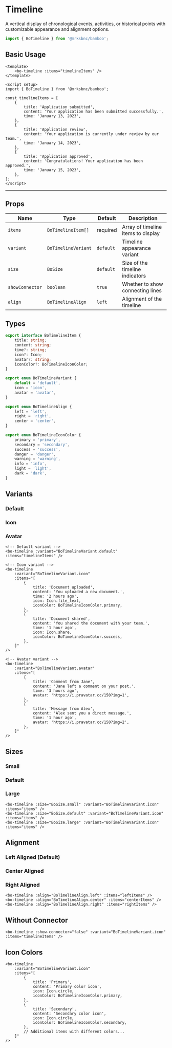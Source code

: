 <script setup>
import BoTimeline from '@/components/timeline/bo-timeline.vue';
import { BoTimelineVariant, BoTimelineAlign, BoTimelineIconColor } from '@/components/timeline/bo-timeline';
import { Icon } from '@/components/icon/bo-icon';
import { BoSize } from '@/shared/bo-size';
</script>

# Timeline

A vertical display of chronological events, activities, or historical points with customizable appearance and alignment options.

```js
import { BoTimeline } from '@mrksbnc/bamboo';
```

## Basic Usage

```vue
<template>
	<bo-timeline :items="timelineItems" />
</template>

<script setup>
import { BoTimeline } from '@mrksbnc/bamboo';

const timelineItems = [
	{
		title: 'Application submitted',
		content: 'Your application has been submitted successfully.',
		time: 'January 13, 2023',
	},
	{
		title: 'Application review',
		content: 'Your application is currently under review by our team.',
		time: 'January 14, 2023',
	},
	{
		title: 'Application approved',
		content: 'Congratulations! Your application has been approved.',
		time: 'January 15, 2023',
	},
];
</script>
```

<hr />
<div class="my-4">
	<bo-timeline :items="[
		{
			title: 'Application submitted',
			content: 'Your application has been submitted successfully.',
			time: 'January 13, 2023'
		},
		{
			title: 'Application review',
			content: 'Your application is currently under review by our team.',
			time: 'January 14, 2023'
		},
		{
			title: 'Application approved',
			content: 'Congratulations! Your application has been approved.',
			time: 'January 15, 2023'
		}
	]" />
</div>

## Props

| Name            | Type                | Default   | Description                        |
| --------------- | ------------------- | --------- | ---------------------------------- |
| `items`         | `BoTimelineItem[]`  | required  | Array of timeline items to display |
| `variant`       | `BoTimelineVariant` | `default` | Timeline appearance variant        |
| `size`          | `BoSize`            | `default` | Size of the timeline indicators    |
| `showConnector` | `boolean`           | `true`    | Whether to show connecting lines   |
| `align`         | `BoTimelineAlign`   | `left`    | Alignment of the timeline          |

## Types

```ts
export interface BoTimelineItem {
	title: string;
	content: string;
	time?: string;
	icon?: Icon;
	avatar?: string;
	iconColor?: BoTimelineIconColor;
}

export enum BoTimelineVariant {
	default = 'default',
	icon = 'icon',
	avatar = 'avatar',
}

export enum BoTimelineAlign {
	left = 'left',
	right = 'right',
	center = 'center',
}

export enum BoTimelineIconColor {
	primary = 'primary',
	secondary = 'secondary',
	success = 'success',
	danger = 'danger',
	warning = 'warning',
	info = 'info',
	light = 'light',
	dark = 'dark',
}
```

## Variants

<div class="my-6 flex flex-col gap-8">
  <!-- Default variant -->
  <div>
    <h3 class="text-sm font-semibold mb-2">Default</h3>
    <bo-timeline :variant="BoTimelineVariant.default" :items="[
      {
        title: 'Account created',
        content: 'Your account has been created.',
        time: '2 hours ago'
      },
      {
        title: 'Profile completed',
        content: 'You completed your profile information.',
        time: '1 hour ago'
      }
    ]" />
  </div>
  
  <!-- Icon variant -->
  <div>
    <h3 class="text-sm font-semibold mb-2">Icon</h3>
    <bo-timeline :variant="BoTimelineVariant.icon" :items="[
      {
        title: 'Document uploaded',
        content: 'You uploaded a new document.',
        time: '2 hours ago',
        icon: Icon.file_text,
        iconColor: BoTimelineIconColor.primary
      },
      {
        title: 'Document shared',
        content: 'You shared the document with your team.',
        time: '1 hour ago',
        icon: Icon.share,
        iconColor: BoTimelineIconColor.success
      }
    ]" />
  </div>
  
  <!-- Avatar variant -->
  <div>
    <h3 class="text-sm font-semibold mb-2">Avatar</h3>
    <bo-timeline :variant="BoTimelineVariant.avatar" :items="[
      {
        title: 'Comment from Jane',
        content: 'Jane left a comment on your post.',
        time: '3 hours ago',
        avatar: 'https://i.pravatar.cc/150?img=1'
      },
      {
        title: 'Message from Alex',
        content: 'Alex sent you a direct message.',
        time: '1 hour ago',
        avatar: 'https://i.pravatar.cc/150?img=2'
      }
    ]" />
  </div>
</div>

```vue
<!-- Default variant -->
<bo-timeline :variant="BoTimelineVariant.default" :items="timelineItems" />

<!-- Icon variant -->
<bo-timeline
	:variant="BoTimelineVariant.icon"
	:items="[
		{
			title: 'Document uploaded',
			content: 'You uploaded a new document.',
			time: '2 hours ago',
			icon: Icon.file_text,
			iconColor: BoTimelineIconColor.primary,
		},
		{
			title: 'Document shared',
			content: 'You shared the document with your team.',
			time: '1 hour ago',
			icon: Icon.share,
			iconColor: BoTimelineIconColor.success,
		},
	]"
/>

<!-- Avatar variant -->
<bo-timeline
	:variant="BoTimelineVariant.avatar"
	:items="[
		{
			title: 'Comment from Jane',
			content: 'Jane left a comment on your post.',
			time: '3 hours ago',
			avatar: 'https://i.pravatar.cc/150?img=1',
		},
		{
			title: 'Message from Alex',
			content: 'Alex sent you a direct message.',
			time: '1 hour ago',
			avatar: 'https://i.pravatar.cc/150?img=2',
		},
	]"
/>
```

## Sizes

<div class="my-6 flex flex-col gap-8">
  <div>
    <h3 class="text-sm font-semibold mb-2">Small</h3>
    <bo-timeline 
      :size="BoSize.small" 
      :variant="BoTimelineVariant.icon"
      :items="[
        {
          title: 'Step 1',
          content: 'First step completed',
          icon: Icon.check,
          iconColor: BoTimelineIconColor.success
        },
        {
          title: 'Step 2',
          content: 'Second step in progress',
          icon: Icon.loader,
          iconColor: BoTimelineIconColor.warning
        }
      ]" 
    />
  </div>
  
  <div>
    <h3 class="text-sm font-semibold mb-2">Default</h3>
    <bo-timeline 
      :size="BoSize.default" 
      :variant="BoTimelineVariant.icon"
      :items="[
        {
          title: 'Step 1',
          content: 'First step completed',
          icon: Icon.check,
          iconColor: BoTimelineIconColor.success
        },
        {
          title: 'Step 2',
          content: 'Second step in progress',
          icon: Icon.loader,
          iconColor: BoTimelineIconColor.warning
        }
      ]" 
    />
  </div>
  
  <div>
    <h3 class="text-sm font-semibold mb-2">Large</h3>
    <bo-timeline 
      :size="BoSize.large" 
      :variant="BoTimelineVariant.icon"
      :items="[
        {
          title: 'Step 1',
          content: 'First step completed',
          icon: Icon.check,
          iconColor: BoTimelineIconColor.success
        },
        {
          title: 'Step 2',
          content: 'Second step in progress',
          icon: Icon.loader,
          iconColor: BoTimelineIconColor.warning
        }
      ]" 
    />
  </div>
</div>

```vue
<bo-timeline :size="BoSize.small" :variant="BoTimelineVariant.icon" :items="items" />
<bo-timeline :size="BoSize.default" :variant="BoTimelineVariant.icon" :items="items" />
<bo-timeline :size="BoSize.large" :variant="BoTimelineVariant.icon" :items="items" />
```

## Alignment

<div class="my-6 flex flex-col gap-8">
  <div>
    <h3 class="text-sm font-semibold mb-2">Left Aligned (Default)</h3>
    <bo-timeline 
      :align="BoTimelineAlign.left" 
      :variant="BoTimelineVariant.icon"
      :items="[
        {
          title: 'Left aligned item 1',
          content: 'This timeline is aligned to the left',
          icon: Icon.arrow_left,
          iconColor: BoTimelineIconColor.primary
        },
        {
          title: 'Left aligned item 2',
          content: 'Content continues to the right of indicators',
          icon: Icon.arrow_left,
          iconColor: BoTimelineIconColor.primary
        }
      ]" 
    />
  </div>
  
  <div>
    <h3 class="text-sm font-semibold mb-2">Center Aligned</h3>
    <bo-timeline 
      :align="BoTimelineAlign.center" 
      :variant="BoTimelineVariant.icon"
      :items="[
        {
          title: 'Center aligned item 1',
          content: 'This timeline is centered',
          icon: Icon.arrow_up,
          iconColor: BoTimelineIconColor.primary
        },
        {
          title: 'Center aligned item 2',
          content: 'Content is displayed below indicators',
          icon: Icon.arrow_down,
          iconColor: BoTimelineIconColor.primary
        }
      ]" 
    />
  </div>
  
  <div>
    <h3 class="text-sm font-semibold mb-2">Right Aligned</h3>
    <bo-timeline 
      :align="BoTimelineAlign.right" 
      :variant="BoTimelineVariant.icon"
      :items="[
        {
          title: 'Right aligned item 1',
          content: 'This timeline is aligned to the right',
          icon: Icon.arrow_right,
          iconColor: BoTimelineIconColor.primary
        },
        {
          title: 'Right aligned item 2',
          content: 'Content appears to the left of indicators',
          icon: Icon.arrow_right,
          iconColor: BoTimelineIconColor.primary
        }
      ]" 
    />
  </div>
</div>

```vue
<bo-timeline :align="BoTimelineAlign.left" :items="leftItems" />
<bo-timeline :align="BoTimelineAlign.center" :items="centerItems" />
<bo-timeline :align="BoTimelineAlign.right" :items="rightItems" />
```

## Without Connector

<div class="my-4">
  <bo-timeline 
    :show-connector="false" 
    :variant="BoTimelineVariant.icon"
    :items="[
      {
        title: 'First item',
        content: 'First item description',
        icon: Icon.circle,
        iconColor: BoTimelineIconColor.primary
      },
      {
        title: 'Second item',
        content: 'Second item description',
        icon: Icon.circle,
        iconColor: BoTimelineIconColor.primary
      },
      {
        title: 'Third item',
        content: 'Third item description',
        icon: Icon.circle,
        iconColor: BoTimelineIconColor.primary
      }
    ]" 
  />
</div>

```vue
<bo-timeline :show-connector="false" :variant="BoTimelineVariant.icon" :items="timelineItems" />
```

## Icon Colors

<div class="my-6">
  <bo-timeline 
    :variant="BoTimelineVariant.icon"
    :items="[
      {
        title: 'Primary',
        content: 'Primary color icon',
        icon: Icon.circle,
        iconColor: BoTimelineIconColor.primary
      },
      {
        title: 'Secondary',
        content: 'Secondary color icon',
        icon: Icon.circle,
        iconColor: BoTimelineIconColor.secondary
      },
      {
        title: 'Success',
        content: 'Success color icon',
        icon: Icon.circle,
        iconColor: BoTimelineIconColor.success
      },
      {
        title: 'Danger',
        content: 'Danger color icon',
        icon: Icon.circle,
        iconColor: BoTimelineIconColor.danger
      },
      {
        title: 'Warning',
        content: 'Warning color icon',
        icon: Icon.circle,
        iconColor: BoTimelineIconColor.warning
      },
      {
        title: 'Info',
        content: 'Info color icon',
        icon: Icon.circle,
        iconColor: BoTimelineIconColor.info
      }
    ]" 
  />
</div>

```vue
<bo-timeline
	:variant="BoTimelineVariant.icon"
	:items="[
		{
			title: 'Primary',
			content: 'Primary color icon',
			icon: Icon.circle,
			iconColor: BoTimelineIconColor.primary,
		},
		{
			title: 'Secondary',
			content: 'Secondary color icon',
			icon: Icon.circle,
			iconColor: BoTimelineIconColor.secondary,
		},
		// Additional items with different colors...
	]"
/>
```
